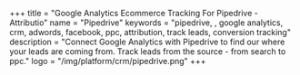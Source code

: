 +++
title = "Google Analytics Ecommerce Tracking For Pipedrive - Attributio"
name = "Pipedrive"
keywords = "pipedrive, , google analytics, crm, adwords, facebook, ppc, attribution, track leads, conversion tracking"
description = "Connect Google Analytics with Pipedrive to find our where your leads are coming from. Track leads from the source - from search to ppc."
logo = "/img/platform/crm/pipedrive.png"
+++
